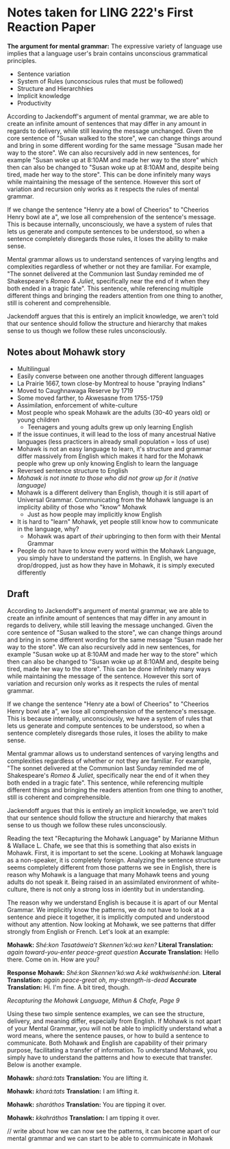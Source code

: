 # Notes taken for LING 222's First Reaction Paper

**The argument for mental grammar:** The expressive variety of language use implies that a language user's brain contains unconscious grammatical principles.

- Sentence variation
- System of Rules (unconscious rules that must be followed)
- Structure and Hierarchhies
- Implicit knowledge
- Productivity

According to Jackendoff's argument of mental grammar, we are able to create an infinite amount of sentences that may differ in any amount in regards to delivery, while still leaving the message unchanged. Given the core sentence of "Susan walked to the store", we can change things around and bring in some different wording for the same message "Susan made her way to the store". We can also recursively add in new sentences, for example "Susan woke up at 8:10AM and made her way to the store" which then can also be changed to "Susan woke up at 8:10AM and, despite being tired, made her way to the store". This can be done infinitely many ways while maintaining the message of the sentence. However this sort of variation and recursion only works as it respects the rules of mental grammar.

If we change the sentence "Henry ate a bowl of Cheerios" to "Cheerios Henry bowl ate a", we lose all comprehension of the sentence's message. This is because internally, unconsciously, we have a system of rules that lets us generate and compute sentences to be understood, so when a sentence completely disregards those rules, it loses the ability to make sense. 

Mental grammar allows us to understand sentences of varying lengths and complexities regardless of whether or not they are familiar. For example, "The sonnet delivered at the Communion last Sunday reminded me of Shakespeare's *Romeo & Juliet*, specifically near the end of it when they both ended in a tragic fate". This sentence, while referencing multiple different things and bringing the readers attention from one thing to another, still is coherent and comprehensible.

Jackendoff argues that this is entirely an implicit knowledge, we aren't told that our sentence should follow the structure and hierarchy that makes sense to us though we follow these rules unconsciously.

## Notes about Mohawk story

- Multilingual
- Easily converse between one another through different languages
- La Prairie 1667, town close-by Montreal to house "praying Indians"
- Moved to Caughnawaga Reserve by 1719
- Some moved farther, to Akwesasne from 1755-1759
- Assimilation, enforcement of white-culture
- Most people who speak Mohawk are the adults (30-40 years old) or young children
    - Teenagers and young adults grew up only learning English
- If the issue continues, it will lead to the loss of many ancestrual Native languages (less practicers in already small population = loss of use)
- Mohawk is not an easy language to learn, it's structure and grammar differ massively from English which makes it hard for the Mohawk people who grew up only knowing English to learn the language
- Reversed sentence structure to English
- *Mohawk is not innate to those who did not grow up for it (native language)*
- Mohawk is a different delivery than English, though it is still apart of Universal Grammar. Communicating from the Mohawk language is an implicity ability of those who "know" Mohawk
    - Just as how people may implicitly know English
- It is hard to "learn" Mohawk, yet people still know how to communicate in the language, why?
    - Mohawk was apart of *their* upbringing to then form with their Mental Grammar
- People do not have to know every word within the Mohawk Language, you simply have to understand the patterns. In English, we have drop/dropped, just as how they have in Mohawk, it is simply executed differently

## Draft
According to Jackendoff's argument of mental grammar, we are able to create an infinite amount of sentences that may differ in any amount in regards to delivery, while still leaving the message unchanged. Given the core sentence of "Susan walked to the store", we can change things around and bring in some different wording for the same message "Susan made her way to the store". We can also recursively add in new sentences, for example "Susan woke up at 8:10AM and made her way to the store" which then can also be changed to "Susan woke up at 8:10AM and, despite being tired, made her way to the store". This can be done infinitely many ways while maintaining the message of the sentence. However this sort of variation and recursion only works as it respects the rules of mental grammar.

If we change the sentence "Henry ate a bowl of Cheerios" to "Cheerios Henry bowl ate a", we lose all comprehension of the sentence's message. This is because internally, unconsciously, we have a system of rules that lets us generate and compute sentences to be understood, so when a sentence completely disregards those rules, it loses the ability to make sense.

Mental grammar allows us to understand sentences of varying lengths and complexities regardless of whether or not they are familiar. For example, "The sonnet delivered at the Communion last Sunday reminded me of Shakespeare's *Romeo & Juliet*, specifically near the end of it when they both ended in a tragic fate". This sentence, while referencing multiple different things and bringing the readers attention from one thing to another, still is coherent and comprehensible.

Jackendoff argues that this is entirely an implicit knowledge, we aren't told that our sentence should follow the structure and hierarchy that makes sense to us though we follow these rules unconsciously.

Reading the text "Recapturing the Mohawk Language" by Marianne Mithun & Wallace L. Chafe, we see that this is something that also exists in Mohawk. First, it is important to set the scene. Looking at Mohawk language as a non-speaker, it is completely foreign. Analyzing the sentence structure seems completely different from those patterns we see in English, there is reason why Mohawk is a language that many Mohawk teens and young adults do not speak it. Being raised in an assimilated environment of white-culture, there is not only a strong loss in identity but in understanding. 

The reason why we understand English is because it is apart of our Mental Grammar. We implicitly know the patterns, we do not have to look at a sentence and piece it together, it is implicitly computed and understood without any attention. Now looking at Mohawk, we see patterns that differ strongly from English or French. Let's look at an example:

**Mohawk:**
*Shé:kon Tasatáweia't Skennen'kó:wa ken?*
**Literal Translation:**
*again toward-you-enter peace-great question*
**Accurate Translation:**
Hello there. Come on in. How are you?

**Response**
**Mohawk:**
*Shé:kon Skennen'kó:wa A:ké wakhwisenhé:ion.*
**Literal Translation:**
*again peace-great oh, my-strength-is-dead*
**Accurate Translation:**
Hi. I'm fine. A bit tired, though.

*Recapturing the Mohawk Language, Mithun & Chafe, Page 9*

Using these two simple sentence examples, we can see the structure, delivery, and meaning differ, especially from English. If Mohawk is not apart of your Mental Grammar, you will not be able to implicitly understand what a word means, where the sentence pauses, or how to build a sentence to communicate. Both Mohawk and English are capability of their primary purpose, facilitating a transfer of information. To understand Mohawk, you simply have to understand the patterns and how to execute that transfer. Below is another example.

**Mohawk:**
*shará:tats*
**Translation:**
You are lifting it.

**Mohawk:**
*khará:tats*
**Translation:**
I am lifting it.

**Mohawk:**
*sharáthos*
**Translation:**
You are tipping it over.

**Mohawk:**
*kkahráthos*
**Translation:**
I am tipping it over.

// write about how we can now see the patterns, it can become apart of our mental grammar and we can start to be able to commuinicate in Mohawk